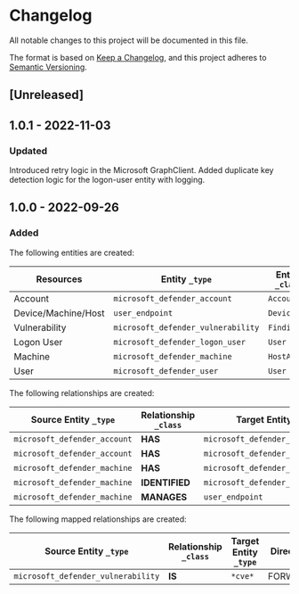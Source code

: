 # Changelog

All notable changes to this project will be documented in this file.

The format is based on [Keep a Changelog](https://keepachangelog.com/en/1.0.0/),
and this project adheres to
[Semantic Versioning](https://semver.org/spec/v2.0.0.html).

## [Unreleased]

## 1.0.1 - 2022-11-03

### Updated

Introduced retry logic in the Microsoft GraphClient. Added duplicate key
detection logic for the logon-user entity with logging.

## 1.0.0 - 2022-09-26

### Added

The following entities are created:

| Resources           | Entity `_type`                     | Entity `_class` |
| ------------------- | ---------------------------------- | --------------- |
| Account             | `microsoft_defender_account`       | `Account`       |
| Device/Machine/Host | `user_endpoint`                    | `Device`        |
| Vulnerability       | `microsoft_defender_vulnerability` | `Finding`       |
| Logon User          | `microsoft_defender_logon_user`    | `User`          |
| Machine             | `microsoft_defender_machine`       | `HostAgent`     |
| User                | `microsoft_defender_user`          | `User`          |

The following relationships are created:

| Source Entity `_type`        | Relationship `_class` | Target Entity `_type`              |
| ---------------------------- | --------------------- | ---------------------------------- |
| `microsoft_defender_account` | **HAS**               | `microsoft_defender_machine`       |
| `microsoft_defender_account` | **HAS**               | `microsoft_defender_user`          |
| `microsoft_defender_machine` | **HAS**               | `microsoft_defender_logon_user`    |
| `microsoft_defender_machine` | **IDENTIFIED**        | `microsoft_defender_vulnerability` |
| `microsoft_defender_machine` | **MANAGES**           | `user_endpoint`                    |

The following mapped relationships are created:

| Source Entity `_type`              | Relationship `_class` | Target Entity `_type` | Direction |
| ---------------------------------- | --------------------- | --------------------- | --------- |
| `microsoft_defender_vulnerability` | **IS**                | `*cve*`               | FORWARD   |
